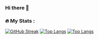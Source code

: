 ### Hi there 👋

<!--
**scorpio-su/scorpio-su** is a ✨ _special_ ✨ repository because its `README.md` (this file) appears on your GitHub profile.

Here are some ideas to get you started:

- 🔭 I’m currently working on ...
- 🌱 I’m currently learning ...
- 👯 I’m looking to collaborate on ...
- 🤔 I’m looking for help with ...
- 💬 Ask me about ...
- 📫 How to reach me: ...
- 😄 Pronouns: ...
- ⚡ Fun fact: ...
-->


### :fire: My Stats :
[![GitHub Streak](http://github-readme-streak-stats.herokuapp.com?user=scorpio-su&theme=dark&background=ffffff)](https://git.io/streak-stats)
[![Top Langs](https://github-readme-stats.vercel.app/api/top-langs/?username=scorpio-su)](https://github.com/anuraghazra/github-readme-stats)
[![Top Langs](https://github-readme-stats.vercel.app/api/top-langs/?username=scorpio-su&layout=compact&theme=vision-friendly-dark)](https://github.com/anuraghazra/github-readme-stats)

